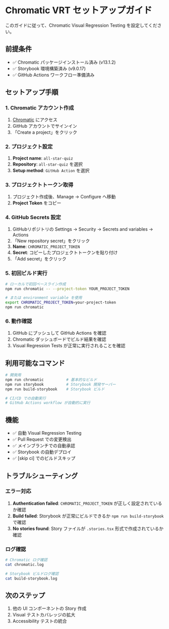 # Chromatic VRT セットアップガイド

このガイドに従って、Chromatic Visual Regression Testing を設定してください。

## 前提条件

- ✅ Chromatic パッケージインストール済み (v13.1.2)
- ✅ Storybook 環境構築済み (v9.0.17)
- ✅ GitHub Actions ワークフロー準備済み

## セットアップ手順

### 1. Chromatic アカウント作成

1. [Chromatic](https://www.chromatic.com/start) にアクセス
2. GitHub アカウントでサインイン
3. 「Create a project」をクリック

### 2. プロジェクト設定

1. **Project name**: `all-star-quiz`
2. **Repository**: `all-star-quiz` を選択
3. **Setup method**: `GitHub Action` を選択

### 3. プロジェクトトークン取得

1. プロジェクト作成後、Manage → Configure へ移動
2. **Project Token** をコピー

### 4. GitHub Secrets 設定

1. GitHubリポジトリの Settings → Security → Secrets and variables → Actions
2. 「New repository secret」をクリック
3. **Name**: `CHROMATIC_PROJECT_TOKEN`
4. **Secret**: コピーしたプロジェクトトークンを貼り付け
5. 「Add secret」をクリック

### 5. 初回ビルド実行

```bash
# ローカルで初回ベースライン作成
npm run chromatic -- --project-token YOUR_PROJECT_TOKEN

# または environment variable を使用
export CHROMATIC_PROJECT_TOKEN=your-project-token
npm run chromatic
```

### 6. 動作確認

1. GitHub にプッシュして GitHub Actions を確認
2. Chromatic ダッシュボードでビルド結果を確認
3. Visual Regression Tests が正常に実行されることを確認

## 利用可能なコマンド

```bash
# 開発用
npm run chromatic          # 基本的なビルド
npm run storybook          # Storybook 開発サーバー
npm run build-storybook    # Storybook ビルド

# CI/CD での自動実行
# GitHub Actions workflow が自動的に実行
```

## 機能

- ✅ 自動 Visual Regression Testing
- ✅ Pull Request での変更検出
- ✅ メインブランチでの自動承認
- ✅ Storybook の自動デプロイ
- ✅ [skip ci] でのビルドスキップ

## トラブルシューティング

### エラー対応

1. **Authentication failed**: `CHROMATIC_PROJECT_TOKEN` が正しく設定されているか確認
2. **Build failed**: Storybook が正常にビルドできるか `npm run build-storybook` で確認
3. **No stories found**: Story ファイルが `.stories.tsx` 形式で作成されているか確認

### ログ確認

```bash
# Chromatic ログ確認
cat chromatic.log

# Storybook ビルドログ確認  
cat build-storybook.log
```

## 次のステップ

1. 他の UI コンポーネントの Story 作成
2. Visual テストカバレッジの拡大
3. Accessibility テストの統合